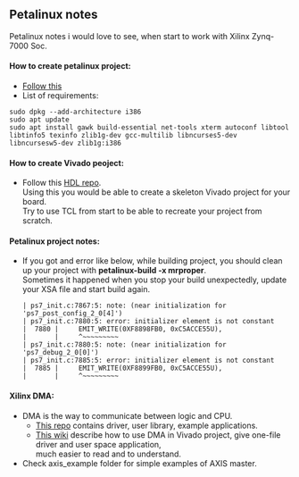 ## Petalinux notes
Petalinux notes i would love to see, when start to work with Xilinx Zynq-7000 Soc.

#### How to create petalinux project:  
* [Follow this](project-creation.md)
* List of requirements:
```
sudo dpkg --add-architecture i386
sudo apt update
sudo apt install gawk build-essential net-tools xterm autoconf libtool libtinfo5 texinfo zlib1g-dev gcc-multilib libncurses5-dev libncursesw5-dev zlib1g:i386
```

#### How to create Vivado peoject:
* Follow this [HDL repo](https://github.com/analogdevicesinc/hdl).  
  Using this you would be able to create a skeleton Vivado project for your board.  
  Try to use TCL from start to be able to recreate your project from scratch.

#### Petalinux project notes:
* If you got and error like below, while building project, you should clean up your project with **petalinux-build -x mrproper**.  
Sometimes it happened when you stop your build unexpectedly, update your XSA file and start build again.
	```
	| ps7_init.c:7867:5: note: (near initialization for 'ps7_post_config_2_0[4]')
	| ps7_init.c:7880:5: error: initializer element is not constant
	|  7880 |     EMIT_WRITE(0XF8898FB0, 0xC5ACCE55U),
	|       |     ^~~~~~~~~~
	| ps7_init.c:7880:5: note: (near initialization for 'ps7_debug_2_0[0]')
	| ps7_init.c:7885:5: error: initializer element is not constant
	|  7885 |     EMIT_WRITE(0XF8899FB0, 0xC5ACCE55U),
	|       |     ^~~~~~~~~~
	``` 

#### Xilinx DMA:
* DMA is the way to communicate between logic and CPU.
	* [This repo](https://github.com/bperez77/xilinx_axidma) contains driver, user library, example applications.  
	* [This wiki](https://xilinx-wiki.atlassian.net/wiki/spaces/A/pages/1027702787/Linux+DMA+From+User+Space+2.0) describe how to use DMA in Vivado project, give one-file driver and user space application,  
          much easier to read and to understand.  
* Check axis_example folder for simple examples of AXIS master.
